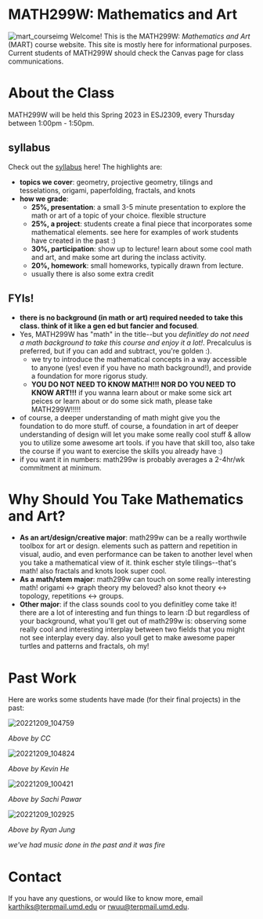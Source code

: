 # MATH299W: Mathematics and Art
![mart_courseimg](https://user-images.githubusercontent.com/45301066/213841144-48479980-b5f5-495c-9d65-b87163b08e65.jpg)
Welcome! This is the MATH299W: _Mathematics and Art_ (MART) course website. This site is mostly here for informational purposes. Current students of MATH299W should check the Canvas page for class communications. 

# About the Class
MATH299W will be held this Spring 2023 in ESJ2309, every Thursday between 1:00pm - 1:50pm. 

## syllabus
Check out the [syllabus](https://docs.google.com/document/d/10lPdbCKJwJJ2NltWgZfxtPOLgljoapVZaiCwpV0Hadk/edit) here! The highlights are: 
- **topics we cover**: geometry, projective geometry, tilings and tesselations, origami, paperfolding, fractals, and knots 
- **how we grade**: 
  - **25%, presentation**: a small 3-5 minute presentation to explore the math or art of a topic of your choice. flexible structure
  - **25%, a project**: students create a final piece that incorporates some mathematical elements. see here for examples of work students have created in the past :) 
  - **30%, participation**: show up to lecture! learn about some cool math and art, and make some art during the inclass activity. 
  - **20%, homework**: small homeworks, typically drawn from lecture. 
  - usually there is also some extra credit

## FYIs!
- **there is no background (in math or art) required needed to take this class. think of it like a gen ed but fancier and focused**. 
- Yes, MATH299W has "math" in the title--but you *definitley do not need a math background to take this course and enjoy it a lot!*. Precalculus is preferred, but if you can add and subtract, you're golden :). 
  * we try to introduce the mathematical concepts in a way accessible to anyone (yes! even if you have no math background!), and provide a foundation for more rigorus study. 
  * **YOU DO NOT NEED TO KNOW MATH!!! NOR DO YOU NEED TO KNOW ART!!!** if you wanna learn about or make some sick art peices or learn about or do some sick math, please take MATH299W!!!!! 
- of course, a deeper understanding of math might give you the foundation to do more stuff. of course, a foundation in art of deeper understanding of design will let you make some really cool stuff & allow you to utilize some awesome art tools. if you have that skill too, also take the course if you want to exercise the skills you already have :) 
- if you want it in numbers: math299w is probably averages a 2-4hr/wk commitment at minimum. 

# Why Should You Take Mathematics and Art?
- **As an art/design/creative major**: math299w can be a really worthwile toolbox for art or design. elements such as pattern and repetition in visual, audio, and even performance can be taken to another level when you take a mathematical view of it. think escher style tilings--that's math! also fractals and knots look super cool. 
- **As a math/stem major**: math299w can touch on some really interesting math! origami <-> graph theory my beloved? also knot theory <-> topology, repetitions <-> groups. 
- **Other major**: if the class sounds cool to you definitley come take it! there are a lot of interesting and fun things to learn :D 
but regardless of your background, what you'll get out of math299w is: observing some really cool and interesting interplay between two fields that you might not see interplay every day. also youll get to make awesome paper turtles and patterns and fractals, oh my! 

# Past Work 
Here are works some students have made (for their final projects) in the past: 

![20221209_104759](https://user-images.githubusercontent.com/45301066/213841823-7b3a8a99-2384-407a-887a-4ffa838fbf5b.jpg)

_Above by CC_

![20221209_104824](https://user-images.githubusercontent.com/45301066/213841837-58a6633a-c621-42fa-ab26-8bfdf059ea04.jpg)

_Above by Kevin He_

![20221209_100421](https://user-images.githubusercontent.com/45301066/213841860-c172ec9e-4704-4462-ae65-d92d9c3b3156.jpg)

_Above by Sachi Pawar_

![20221209_102925](https://user-images.githubusercontent.com/45301066/213841869-3237ccff-b2c2-4fa7-8019-505d65046d48.jpg)

_Above by Ryan Jung_

_we've had music done in the past and it was fire_
  
# Contact 
If you have any questions, or would like to know more, email karthiks@terpmail.umd.edu or rwuu@terpmail.umd.edu. 

